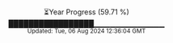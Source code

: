 <p align="center">
⏳Year Progress (59.71 %) <br>
█████████████████▁▁▁▁▁▁▁▁▁▁▁▁▁ <br>
<sub>Updated: Tue, 06 Aug 2024 12:36:04 GMT</sub>
</p>

